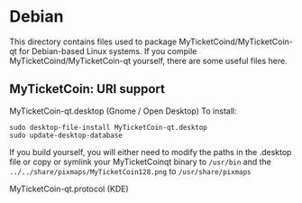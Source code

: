 
Debian
====================
This directory contains files used to package MyTicketCoind/MyTicketCoin-qt
for Debian-based Linux systems. If you compile MyTicketCoind/MyTicketCoin-qt yourself, there are some useful files here.

## MyTicketCoin: URI support ##


MyTicketCoin-qt.desktop  (Gnome / Open Desktop)
To install:

	sudo desktop-file-install MyTicketCoin-qt.desktop
	sudo update-desktop-database

If you build yourself, you will either need to modify the paths in
the .desktop file or copy or symlink your MyTicketCoinqt binary to `/usr/bin`
and the `../../share/pixmaps/MyTicketCoin128.png` to `/usr/share/pixmaps`

MyTicketCoin-qt.protocol (KDE)

